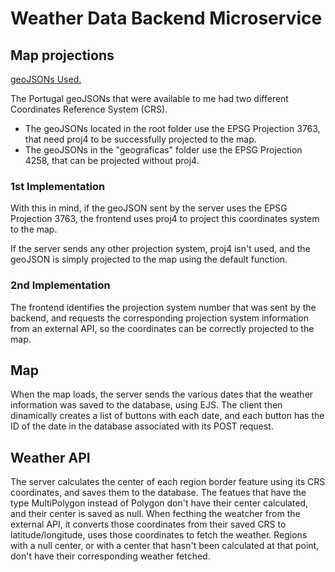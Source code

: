 # Weather Data Backend Microservice
## Map projections
[geoJSONs Used.](https://github.com/nmota/caop_GeoJSON)

The Portugal geoJSONs that were available to me had two different Coordinates Reference System (CRS).

- The geoJSONs located in the root folder use the EPSG Projection 3763, that need proj4 to be successfully projected to the map.
- The geoJSONs in the "geograficas" folder use the EPSG Projection 4258, that can be projected without proj4.
  
### 1st Implementation

With this in mind, if the geoJSON sent by the server uses the EPSG Projection 3763, the frontend uses proj4 to project this coordinates system to the map.

If the server sends any other projection system, proj4 isn't used, and the geoJSON is simply projected to the map using the default function.


### 2nd Implementation

The frontend identifies the projection system number that was sent by the backend, and requests the corresponding projection system information from an external API, so the coordinates can be correctly projected to the map.

## Map
When the map loads, the server sends the various dates that the weather information was saved to the database, using EJS.
The client then dinamically creates a list of buttons with each date, and each button has the ID of the date in the database associated with its POST request.

## Weather API
The server calculates the center of each region border feature using its CRS coordinates, and saves them to the database. The featues that have the type MultiPolygon instead of Polygon don't have their center calculated, and their center is saved as null.
When fecthing the weatcher from the external API, it converts those coordinates from their saved CRS to latitude/longitude, uses those coordinates to fetch the weather. Regions with a null center, or with a center that hasn't been calculated at that point, don't have their corresponding weather fetched.

